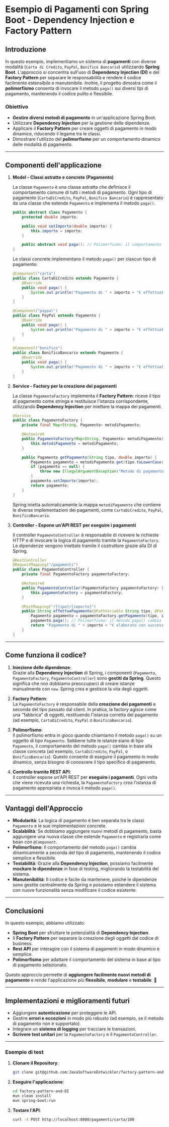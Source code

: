 
# Esempio di Pagamenti con Spring Boot - Dependency Injection e Factory Pattern

## Introduzione
In questo esempio, implementiamo un sistema di **pagamenti** con diverse modalità (`Carta di Credito`, `PayPal`, `Bonifico Bancario`) utilizzando **Spring Boot**. L'approccio si concentra sull'uso di **Dependency Injection (DI)** e del **Factory Pattern** per separare le responsabilità e rendere il codice facilmente estensibile e manutenibile. Inoltre, il progetto dimostra come il **polimorfismo** consenta di invocare il metodo `paga()` sui diversi tipi di pagamento, mantenendo il codice pulito e flessibile.

### Obiettivo
- **Gestire diversi metodi di pagamento** in un'applicazione Spring Boot.
- Utilizzare **Dependency Injection** per la gestione delle dipendenze.
- Applicare il **Factory Pattern** per creare oggetti di pagamento in modo dinamico, riducendo il legame tra le classi.
- Dimostrare l'utilizzo del **polimorfismo** per un comportamento dinamico delle modalità di pagamento.

---

## Componenti dell'applicazione

1. **Model - Classi astratte e concrete (Pagamento)**

   La classe `Pagamento` è una classe astratta che definisce il comportamento comune di tutti i metodi di pagamento. Ogni tipo di pagamento (`CartaDiCredito`, `PayPal`, `Bonifico Bancario`) è rappresentato da una classe che estende `Pagamento` e implementa il metodo `paga()`.

   ```java
   public abstract class Pagamento {
       protected double importo;

       public void setImporto(double importo) {
           this.importo = importo;
       }

       public abstract void paga(); // Polimorfismo: il comportamento cambia in base alla classe concreta
   }
   ```

   Le classi concrete implementano il metodo `paga()` per ciascun tipo di pagamento:

   ```java
   @Component("carta")
   public class CartaDiCredito extends Pagamento {
       @Override
       public void paga() {
           System.out.println("Pagamento di " + importo + "€ effettuato con Carta di Credito.");
       }
   }
   ```

   ```java
   @Component("paypal")
   public class PayPal extends Pagamento {
       @Override
       public void paga() {
           System.out.println("Pagamento di " + importo + "€ effettuato con PayPal.");
       }
   }
   ```

   ```java
   @Component("bonifico")
   public class BonificoBancario extends Pagamento {
       @Override
       public void paga() {
           System.out.println("Pagamento di " + importo + "€ effettuato con Bonifico Bancario.");
       }
   }
   ```

2. **Service - Factory per la creazione dei pagamenti**

   La classe `PagamentoFactory` implementa il **Factory Pattern**: riceve il tipo di pagamento come stringa e restituisce l'istanza corrispondente, utilizzando **Dependency Injection** per iniettare la mappa dei pagamenti.

   ```java
   @Service
   public class PagamentoFactory {
       private final Map<String, Pagamento> metodiPagamento;

       @Autowired
       public PagamentoFactory(Map<String, Pagamento> metodiPagamento) {
           this.metodiPagamento = metodiPagamento;
       }

       public Pagamento getPagamento(String tipo, double importo) {
           Pagamento pagamento = metodiPagamento.get(tipo.toLowerCase());
           if (pagamento == null) {
               throw new IllegalArgumentException("Metodo di pagamento non supportato: " + tipo);
           }
           pagamento.setImporto(importo);
           return pagamento;
       }
   }
   ```

   Spring inietta automaticamente la mappa `metodiPagamento` che contiene le diverse implementazioni dei pagamenti, come `CartaDiCredito`, `PayPal`, `BonificoBancario`.

3. **Controller - Espone un'API REST per eseguire i pagamenti**

   Il controller `PagamentoController` è responsabile di ricevere le richieste HTTP e di invocare la logica di pagamento tramite la `PagamentoFactory`. Le dipendenze vengono iniettate tramite il costruttore grazie alla DI di Spring.

   ```java
   @RestController
   @RequestMapping("/pagamenti")
   public class PagamentoController {
       private final PagamentoFactory pagamentoFactory;

       @Autowired
       public PagamentoController(PagamentoFactory pagamentoFactory) {
           this.pagamentoFactory = pagamentoFactory;
       }

       @PostMapping("/{tipo}/{importo}")
       public String effettuaPagamento(@PathVariable String tipo, @PathVariable double importo) {
           Pagamento pagamento = pagamentoFactory.getPagamento(tipo, importo);
           pagamento.paga(); // Polimorfismo: il metodo paga() cambia comportamento a seconda dell'oggetto
           return "Pagamento di " + importo + "€ elaborato con successo via " + tipo;
       }
   }
   ```

---

## Come funziona il codice?

1. **Iniezione delle dipendenze**:  
   Grazie alla **Dependency Injection** di Spring, i componenti (`Pagamento`, `PagamentoFactory`, `PagamentoController`) sono **gestiti da Spring**. Questo significa che non dobbiamo preoccuparci di creare istanze manualmente con `new`. Spring crea e gestisce la vita degli oggetti.

2. **Factory Pattern**:  
   La `PagamentoFactory` è responsabile della **creazione dei pagamenti** a seconda del tipo passato dal client. In pratica, la factory agisce come una "fabbrica" di oggetti, restituendo l'istanza corretta del pagamento (ad esempio, `CartaDiCredito`, `PayPal` o `BonificoBancario`).

3. **Polimorfismo**:  
   Il polimorfismo entra in gioco quando chiamiamo il metodo `paga()` su un oggetto di tipo `Pagamento`. Sebbene tutte le istanze siano di tipo `Pagamento`, il comportamento del metodo `paga()` cambia in base alla classe concreta (ad esempio, `CartaDiCredito`, `PayPal`, o `BonificoBancario`). Questo consente di eseguire il pagamento in modo dinamico, senza bisogno di conoscere il tipo specifico di pagamento.

4. **Controllo tramite REST API**:  
   Il controller espone un'API REST per **eseguire i pagamenti**. Ogni volta che viene ricevuta una richiesta, la `PagamentoFactory` crea l'istanza di pagamento appropriata e invoca il metodo `paga()`.

---

## Vantaggi dell'Approccio
- **Modularità**: La logica di pagamento è ben separata tra le classi `Pagamento` e le sue implementazioni concrete.
- **Scalabilità**: Se dobbiamo aggiungere nuovi metodi di pagamento, basta aggiungere una nuova classe che estende `Pagamento` e registrarla come bean con `@Component`.
- **Polimorfismo**: Il comportamento del metodo `paga()` cambia dinamicamente a seconda del tipo di pagamento, mantenendo il codice semplice e flessibile.
- **Testabilità**: Grazie alla **Dependency Injection**, possiamo facilmente **mockare le dipendenze** in fase di testing, migliorando la testabilità del sistema.
- **Manutenibilità**: Il codice è facile da mantenere, poiché le dipendenze sono gestite centralmente da Spring e possiamo estendere il sistema con nuove funzionalità senza modificare il codice esistente.

---

## Conclusioni
In questo esempio, abbiamo utilizzato:
- **Spring Boot** per sfruttare le potenzialità di **Dependency Injection**.
- Il **Factory Pattern** per separare la creazione degli oggetti dal codice di business.
- **Rest API** per interagire con il sistema di pagamenti in modo dinamico e semplice.
- **Polimorfismo** per adattare il comportamento del sistema in base al tipo di pagamento selezionato.

Questo approccio permette di **aggiungere facilmente nuovi metodi di pagamento** e rende l'applicazione più **flessibile**, **modulare** e **testabile**. 🚀

---

## Implementazioni e miglioramenti futuri
- Aggiungere **autenticazione** per proteggere le API.
- Gestire **errori e eccezioni** in modo più robusto (ad esempio, se il metodo di pagamento non è supportato).
- Integrare un **sistema di logging** per tracciare le transazioni.
- **Scrivere test unitari** per la `PagamentoFactory` e il `PagamentoController`.

---

### Esempio di test

1. **Clonare il Repository**:
   ```bash
   git clone git@github.com:JavaSoftwareEntwickler/factory-pattern-and-DI.git
   ```
2. **Eseguire l'applicazione**:
   ```bash
   cd factory-pattern-and-DI
   mvn clean install
   mvn spring-boot:run
   ```
3. **Testare l'API**:
   ```bash
   curl -X POST http://localhost:8080/pagamenti/carta/100
   ```
